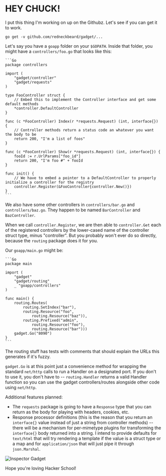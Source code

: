 HEY CHUCK!
==========

I put this thing I'm working on up on the Githubz. Let's see if you can get it to work.

    go get -v github.com/redneckbeard/gadget/...

Let's say you have a `goapp` folder on your `$GOPATH`. Inside that folder, you
might have a `controllers/foo.go` that looks like this:

	```Go
	package controllers

	import (
		"gadget/controller"
		"gadget/requests"
	)

	type FooController struct {
		// Embed this to implement the Controller interface and get some default methods
		*controller.DefaultController
	}

	func (c *FooController) Index(r *requests.Request) (int, interface{}) {
		// Controller methods return a status code an whatever you want the body to be
		return 200, "I'm a list of foos"
	}

	func (c *FooController) Show(r *requests.Request) (int, interface{}) {
		fooId := r.UrlParams["foo_id"]
		return 200, "I'm foo #" + fooId
	}

	func init() {
		// We have to embed a pointer to a DefaultController to properly initialize a controller for the registry
		controller.Register(&FooController{controller.New()})
	}
	```



We also have some other controllers in `controllers/bar.go` and
`controllers/baz.go`. They happen to be named `BarController` and
`BazController`.

When we call `controller.Register`, we are then able to `controller.Get` each
of the registered controllers by the lower-cased name of the controller struct
type, minus "controller". But you probably won't ever do so directly, because
the `routing` package does it for you.

Our `goapp/main.go` might be:

	```Go
	package main

	import (
		"gadget"
		"gadget/routing"
		_ "goapp/controllers"
	)

	func main() {
		routing.Routes(
			routing.SetIndex("bar"), 
			routing.Resource("foo",
				routing.Resource("baz")),
			routing.Prefixed("admin", 
				routing.Resource("foo"),
				routing.Resource("bar")))
		gadget.Go("8090")
	}
	```

The routing stuff has tests with comments that should explain the URLs this
generates if it's fuzzy.

`gadget.Go` is at this point just a convenience method for wrapping the
standard `net/http` calls to run a Handler on a designated port. If you don't
to use it, you don't have to -- `routing.Handler` returns a valid Handler
function so you can use the gadget controllers/routes alongside other code
using `net/http`.

Additional features planned:

* The `requests` package is going to have a `Response` type that you can return
as the body for playing with headers, cookies, etc.
* Response processor definitions (this is the reason that you return an
`interface{}` value instead of just a string from controller methods) --
there will be a mechanism for per-mimetype plugins for transforming the
`interface{}` body returned into a string. I intend to provide defaults for
`text/html` that will try rendering a template if the value is a struct type or
a map and for `application/json` that will just pipe it through `json.Marshal`.

![Inspector Gadget](http://www.disneyclips.com/imagesnewb6/imageslwrakr01/inspectorgadget4.gif)

Hope you're loving Hacker School!


